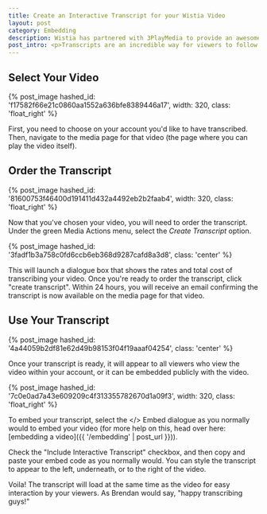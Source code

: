```yaml
---
title: Create an Interactive Transcript for your Wistia Video
layout: post
category: Embedding
description: Wistia has partnered with 3PlayMedia to provide an awesome feature, transcripts. These transcripts, which are linked to the videos word for word, provide your viewers with an incredible and easy way to follow along with the content of your video.
post_intro: <p>Transcripts are an incredible way for viewers to follow the content of your video.  Our transcripts are also linked word by word to your video, so your viewers can jump ahead (or rewind) by simply clicking on a specific word in the transcript.  The transcripts can also be indexed as part of your video sitemap, which makes the transcript extremely powerful for SEO purposes.  See more about our transcript product on the <a href="http://wistia.com/product/transcripts">transcripts tour page</a>.</p><p>So how do you go about creating a transcript?  This quick tutorial will show you the way.</p>
---
```


## Select Your Video

{% post_image hashed_id: 'f17582f66e21c0860aa1552a636bfe8389446a17', width: 320, class: 'float_right' %}

First, you need to choose on your account you'd like to have transcribed.  Then, navigate to the media page for that video (the page where you can play the video itself).

## Order the Transcript

{% post_image hashed_id: '81600753f46400d191411d432a4492eb2b2faab4', width: 320, class: 'float_right' %}

Now that you've chosen your video, you will need to order the transcript.  Under the green <span class="action_menu">Media Actions</span> menu, select the *Create Transcript* option.

{% post_image hashed_id: '3fadf1b3a758c0fd6ccb6eb368d9287cafd8a3d8', class: 'center' %}

This will launch a dialogue box that shows the rates and total cost of transcribing your video.  Once you're ready to order the transcript, click "create transcript".  Within 24 hours, you will receive an email confirming the transcript is now available on the media page for that video.

## Use Your Transcript

{% post_image hashed_id: '4a44059b2df81e62d49b98153f04f19aaaf04254', class: 'center' %}

Once your transcript is ready, it will appear to all viewers who view the video within your account, or it can be embedded publicly with the video.

{% post_image hashed_id: '7c0e0ad7a43e609209c4f313355782670d1a09f3', width: 320, class: 'float_right' %}

To embed your transcript, select the &lt;/&gt; Embed dialogue as you normally would to embed your video (for more help on this, head over here: [embedding a video]({{ '/embedding' | post_url }})).

Check the "Include Interactive Transcript" checkbox, and then copy and paste your embed code as you normally would.  You can style the transcript to appear to the left, underneath, or to the right of the video.

Voila! The transcript will load at the same time as the video for easy interaction by your viewers. As Brendan would say, "happy transcribing guys!"

